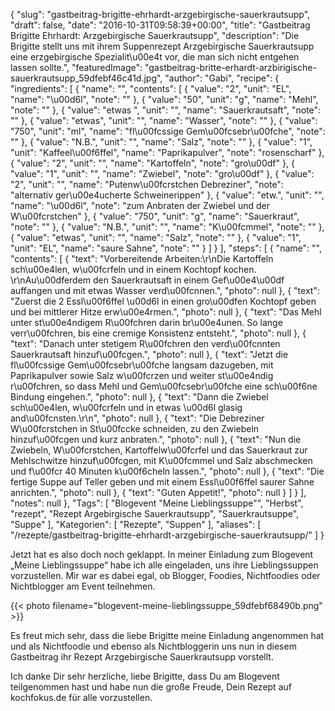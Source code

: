 {
    "slug": "gastbeitrag-brigitte-ehrhardt-arzgebirgische-sauerkrautsupp",
    "draft": false,
    "date": "2016-10-31T09:58:39+00:00",
    "title": "Gastbeitrag  Brigitte Ehrhardt: Arzgebirgische Sauerkrautsupp",
    "description": "Die Brigitte stellt uns mit ihrem Suppenrezept Arzgebirgische Sauerkrautsupp eine erzgebirgische Spezialit\u00e4t vor, die man sich nicht entgehen lassen sollte.",
    "featuredImage": "gastbeitrag-britte-erhardt-arzbirigische-sauerkrautsupp_59dfebf46c41d.jpg",
    "author": "Gabi",
    "recipe": {
        "ingredients": [
            {
                "name": "",
                "contents": [
                    {
                        "value": "2",
                        "unit": "EL",
                        "name": "\u00d6l",
                        "note": ""
                    },
                    {
                        "value": "50",
                        "unit": "g",
                        "name": "Mehl",
                        "note": ""
                    },
                    {
                        "value": "etwas ",
                        "unit": "",
                        "name": "Sauerkrautsaft",
                        "note": ""
                    },
                    {
                        "value": "etwas",
                        "unit": "",
                        "name": "Wasser",
                        "note": ""
                    },
                    {
                        "value": "750",
                        "unit": "ml",
                        "name": "fl\u00fcssige Gem\u00fcsebr\u00fche",
                        "note": ""
                    },
                    {
                        "value": "N.B.",
                        "unit": "",
                        "name": "Salz",
                        "note": ""
                    },
                    {
                        "value": "1",
                        "unit": "Kaffeel\u00f6ffel",
                        "name": "Paprikapulver",
                        "note": "rosenscharf"
                    },
                    {
                        "value": "2",
                        "unit": "",
                        "name": "Kartoffeln",
                        "note": "gro\u00df"
                    },
                    {
                        "value": "1",
                        "unit": "",
                        "name": "Zwiebel",
                        "note": "gro\u00df"
                    },
                    {
                        "value": "2",
                        "unit": "",
                        "name": "Putenw\u00fcrstchen Debreziner",
                        "note": "alternativ ger\u00e4ucherte Schweinerippen"
                    },
                    {
                        "value": "etw.",
                        "unit": "",
                        "name": "\u00d6l",
                        "note": "zum Anbraten der Zwiebel und der W\u00fcrstchen"
                    },
                    {
                        "value": "750",
                        "unit": "g",
                        "name": "Sauerkraut",
                        "note": ""
                    },
                    {
                        "value": "N.B.",
                        "unit": "",
                        "name": "K\u00fcmmel",
                        "note": ""
                    },
                    {
                        "value": "etwas",
                        "unit": "",
                        "name": "Salz",
                        "note": ""
                    },
                    {
                        "value": "1",
                        "unit": "EL",
                        "name": "saure Sahne",
                        "note": ""
                    }
                ]
            }
        ],
        "steps": [
            {
                "name": "",
                "contents": [
                    {
                        "text": "Vorbereitende Arbeiten:\r\nDie Kartoffeln sch\u00e4len, w\u00fcrfeln und in einem Kochtopf kochen. \r\nAu\u00dferdem den Sauerkrautsaft in einem Gef\u00e4\u00df auffangen und mit etwas Wasser verd\u00fcnnen.",
                        "photo": null
                    },
                    {
                        "text": "Zuerst die 2 Essl\u00f6ffel \u00d6l in einen gro\u00dfen Kochtopf geben und bei mittlerer Hitze erw\u00e4rmen.",
                        "photo": null
                    },
                    {
                        "text": "Das Mehl unter st\u00e4ndigem R\u00fchren darin br\u00e4unen. So lange verr\u00fchren, bis eine cremige Konsistenz entsteht.",
                        "photo": null
                    },
                    {
                        "text": "Danach unter stetigem R\u00fchren den verd\u00fcnnten Sauerkrautsaft hinzuf\u00fcgen.",
                        "photo": null
                    },
                    {
                        "text": "Jetzt die fl\u00fcssige Gem\u00fcsebr\u00fche langsam dazugeben, mit Paprikapulver sowie Salz w\u00fcrzen und weiter st\u00e4ndig r\u00fchren, so dass  Mehl und Gem\u00fcsebr\u00fche eine sch\u00f6ne Bindung eingehen.",
                        "photo": null
                    },
                    {
                        "text": "Dann die Zwiebel sch\u00e4len, w\u00fcrfeln und in etwas \u00d6l glasig and\u00fcnsten.\r\n",
                        "photo": null
                    },
                    {
                        "text": "Die Debreziner W\u00fcrstchen in St\u00fccke schneiden, zu den Zwiebeln hinzuf\u00fcgen und kurz anbraten.",
                        "photo": null
                    },
                    {
                        "text": "Nun die Zwiebeln, W\u00fcrstchen, Kartoffelw\u00fcrfel und das Sauerkraut zur Mehlschwitze hinzuf\u00fcgen, mit K\u00fcmmel und Salz abschmecken und f\u00fcr 40 Minuten k\u00f6cheln lassen.",
                        "photo": null
                    },
                    {
                        "text": "Die fertige Suppe auf Teller geben und mit einem Essl\u00f6ffel saurer Sahne anrichten.",
                        "photo": null
                    },
                    {
                        "text": "Guten Appetit!",
                        "photo": null
                    }
                ]
            }
        ],
        "notes": null
    },
    "Tags": [
        "Blogevent \"Meine Lieblingssuppe\"",
        "Herbst",
        "rezept",
        "Rezept Argebirgische Sauerkrautsupp",
        "Sauerkrautsuppe",
        "Suppe"
    ],
    "Kategorien": [
        "Rezepte",
        "Suppen"
    ],
    "aliases": [
        "\/rezepte\/gastbeitrag-brigitte-ehrhardt-arzgebirgische-sauerkrautsupp\/"
    ]
}

Jetzt hat es also doch noch geklappt. In meiner Einladung zum Blogevent &#8222;Meine Lieblingssuppe&#8220; habe ich alle eingeladen, uns ihre Lieblingssuppen vorzustellen. Mir war es dabei egal, ob Blogger, Foodies, Nichtfoodies oder Nichtblogger am Event teilnehmen.

 

{{< photo filename="blogevent-meine-lieblingssuppe_59dfebf68490b.png" >}}

 

Es freut mich sehr, dass die liebe Brigitte meine Einladung angenommen hat und als Nichtfoodie und ebenso als Nichtbloggerin uns nun in diesem Gastbeitrag ihr Rezept Arzgebirgische Sauerkrautsupp vorstellt.

Ich danke Dir sehr herzliche, liebe Brigitte, dass Du am Blogevent teilgenommen hast und habe nun die große Freude, Dein Rezept auf kochfokus.de für alle vorzustellen.